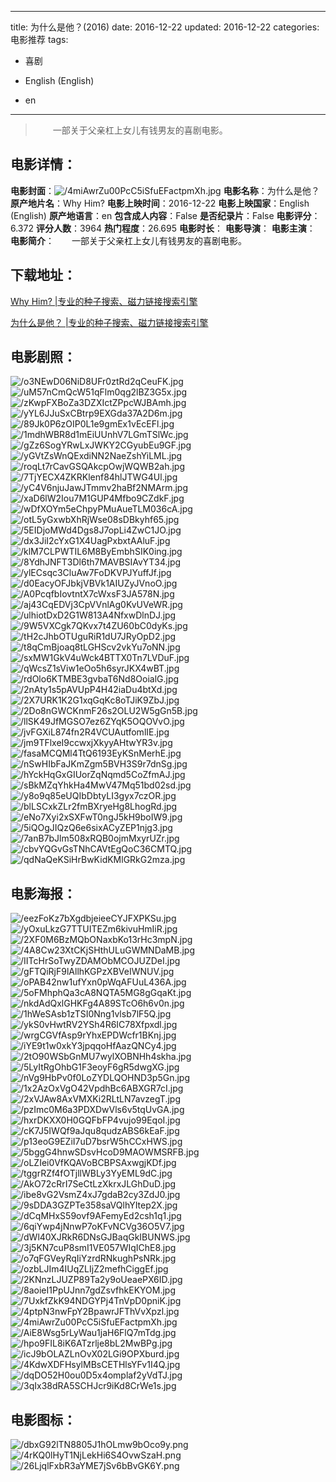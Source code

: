 
---
title: 为什么是他？(2016)
date: 2016-12-22
updated: 2016-12-22
categories: 电影推荐
tags:
- 喜剧

- English (English)
- en
---


> 　　一部关于父亲杠上女儿有钱男友的喜剧电影。

## **电影详情**：

**电影封面**：<img src="https://image.tmdb.org/t/p/w200/4miAwrZu00PcC5iSfuEFactpmXh.jpg" alt="/4miAwrZu00PcC5iSfuEFactpmXh.jpg" title="/4miAwrZu00PcC5iSfuEFactpmXh.jpg">
**电影名称**：为什么是他？
**原产地片名**：Why Him?
**电影上映时间**：2016-12-22
**电影上映国家**：English (English)
**原产地语言**：en
**包含成人内容**：False
**是否纪录片**：False
**电影评分**：6.372
**评分人数**：3964
**热门程度**：26.695
**电影时长**：
**电影导演**：
**电影主演**：
**电影简介**：　　一部关于父亲杠上女儿有钱男友的喜剧电影。

## **下载地址**：
[Why Him? |专业的种子搜索、磁力链接搜索引擎](https://movie.amd794.com:2083/?search=Why%20Him%3F&ordering=&mode=match_phrase&page_size=10&page=1)

[为什么是他？ |专业的种子搜索、磁力链接搜索引擎](https://movie.amd794.com:2083/?search=%E4%B8%BA%E4%BB%80%E4%B9%88%E6%98%AF%E4%BB%96%EF%BC%9F&ordering=&mode=match_phrase&page_size=10&page=1)
 

## **电影剧照**：
<img src="https://image.tmdb.org/t/p/original/o3NEwD06NiD8UFr0ztRd2qCeuFK.jpg" alt="/o3NEwD06NiD8UFr0ztRd2qCeuFK.jpg" title="/o3NEwD06NiD8UFr0ztRd2qCeuFK.jpg"><img src="https://image.tmdb.org/t/p/original/uM57nCmQcW51qFlm0qg2lBZ3G5x.jpg" alt="/uM57nCmQcW51qFlm0qg2lBZ3G5x.jpg" title="/uM57nCmQcW51qFlm0qg2lBZ3G5x.jpg"><img src="https://image.tmdb.org/t/p/original/zKwpFXBoZa3DZXIctZPpcWJBAmh.jpg" alt="/zKwpFXBoZa3DZXIctZPpcWJBAmh.jpg" title="/zKwpFXBoZa3DZXIctZPpcWJBAmh.jpg"><img src="https://image.tmdb.org/t/p/original/yYL6JJuSxCBtrp9EXGda37A2D6m.jpg" alt="/yYL6JJuSxCBtrp9EXGda37A2D6m.jpg" title="/yYL6JJuSxCBtrp9EXGda37A2D6m.jpg"><img src="https://image.tmdb.org/t/p/original/89Jk0P6zOIP0L1e9gmEx1vEcEFl.jpg" alt="/89Jk0P6zOIP0L1e9gmEx1vEcEFl.jpg" title="/89Jk0P6zOIP0L1e9gmEx1vEcEFl.jpg"><img src="https://image.tmdb.org/t/p/original/1mdhWBR8d1mEiUUnhV7LGmTSlWc.jpg" alt="/1mdhWBR8d1mEiUUnhV7LGmTSlWc.jpg" title="/1mdhWBR8d1mEiUUnhV7LGmTSlWc.jpg"><img src="https://image.tmdb.org/t/p/original/gZz6SogYRwLxJWKY2CGyubEu9GF.jpg" alt="/gZz6SogYRwLxJWKY2CGyubEu9GF.jpg" title="/gZz6SogYRwLxJWKY2CGyubEu9GF.jpg"><img src="https://image.tmdb.org/t/p/original/yGVtZsWnQExdiNN2NaeZshYiLML.jpg" alt="/yGVtZsWnQExdiNN2NaeZshYiLML.jpg" title="/yGVtZsWnQExdiNN2NaeZshYiLML.jpg"><img src="https://image.tmdb.org/t/p/original/roqLt7rCavGSQAkcpOwjWQWB2ah.jpg" alt="/roqLt7rCavGSQAkcpOwjWQWB2ah.jpg" title="/roqLt7rCavGSQAkcpOwjWQWB2ah.jpg"><img src="https://image.tmdb.org/t/p/original/7TjYECX4ZKRKlenf84hlJTWG4Ul.jpg" alt="/7TjYECX4ZKRKlenf84hlJTWG4Ul.jpg" title="/7TjYECX4ZKRKlenf84hlJTWG4Ul.jpg"><img src="https://image.tmdb.org/t/p/original/yC4V6njuJawJTmmv2haBf2NMArm.jpg" alt="/yC4V6njuJawJTmmv2haBf2NMArm.jpg" title="/yC4V6njuJawJTmmv2haBf2NMArm.jpg"><img src="https://image.tmdb.org/t/p/original/xaD6lW2Iou7M1GUP4Mfbo9CZdkF.jpg" alt="/xaD6lW2Iou7M1GUP4Mfbo9CZdkF.jpg" title="/xaD6lW2Iou7M1GUP4Mfbo9CZdkF.jpg"><img src="https://image.tmdb.org/t/p/original/wDfXOYm5eChpyPMuAueTLM036cA.jpg" alt="/wDfXOYm5eChpyPMuAueTLM036cA.jpg" title="/wDfXOYm5eChpyPMuAueTLM036cA.jpg"><img src="https://image.tmdb.org/t/p/original/otL5yGxwbXhRjWse08sDBkyhf65.jpg" alt="/otL5yGxwbXhRjWse08sDBkyhf65.jpg" title="/otL5yGxwbXhRjWse08sDBkyhf65.jpg"><img src="https://image.tmdb.org/t/p/original/5EIDjoMWd4Dgs8J7opLi4ZwC1JO.jpg" alt="/5EIDjoMWd4Dgs8J7opLi4ZwC1JO.jpg" title="/5EIDjoMWd4Dgs8J7opLi4ZwC1JO.jpg"><img src="https://image.tmdb.org/t/p/original/dx3JiI2cYxG1X4UagPxbxtAAluF.jpg" alt="/dx3JiI2cYxG1X4UagPxbxtAAluF.jpg" title="/dx3JiI2cYxG1X4UagPxbxtAAluF.jpg"><img src="https://image.tmdb.org/t/p/original/klM7CLPWTIL6M8ByEmbhSIK0ing.jpg" alt="/klM7CLPWTIL6M8ByEmbhSIK0ing.jpg" title="/klM7CLPWTIL6M8ByEmbhSIK0ing.jpg"><img src="https://image.tmdb.org/t/p/original/8YdhJNFT3Dl6th7MAVBSIAvYT34.jpg" alt="/8YdhJNFT3Dl6th7MAVBSIAvYT34.jpg" title="/8YdhJNFT3Dl6th7MAVBSIAvYT34.jpg"><img src="https://image.tmdb.org/t/p/original/ylECsqc3CluAw7FoDKVPJYuffJf.jpg" alt="/ylECsqc3CluAw7FoDKVPJYuffJf.jpg" title="/ylECsqc3CluAw7FoDKVPJYuffJf.jpg"><img src="https://image.tmdb.org/t/p/original/d0EacyOFJbkjVBVk1AIUZyJVnoO.jpg" alt="/d0EacyOFJbkjVBVk1AIUZyJVnoO.jpg" title="/d0EacyOFJbkjVBVk1AIUZyJVnoO.jpg"><img src="https://image.tmdb.org/t/p/original/A0PcqfbIovtntX7cWxsF3JA578N.jpg" alt="/A0PcqfbIovtntX7cWxsF3JA578N.jpg" title="/A0PcqfbIovtntX7cWxsF3JA578N.jpg"><img src="https://image.tmdb.org/t/p/original/aj43CqEDVj3CpVVnlAg0KvUVeWR.jpg" alt="/aj43CqEDVj3CpVVnlAg0KvUVeWR.jpg" title="/aj43CqEDVj3CpVVnlAg0KvUVeWR.jpg"><img src="https://image.tmdb.org/t/p/original/ulhiotDxD2G1W813A4NfxwDlnDJ.jpg" alt="/ulhiotDxD2G1W813A4NfxwDlnDJ.jpg" title="/ulhiotDxD2G1W813A4NfxwDlnDJ.jpg"><img src="https://image.tmdb.org/t/p/original/9W5VXCgk7QKvx7t4ZU60bC0dyKs.jpg" alt="/9W5VXCgk7QKvx7t4ZU60bC0dyKs.jpg" title="/9W5VXCgk7QKvx7t4ZU60bC0dyKs.jpg"><img src="https://image.tmdb.org/t/p/original/tH2cJhbOTUguRiR1dU7JRyOpD2.jpg" alt="/tH2cJhbOTUguRiR1dU7JRyOpD2.jpg" title="/tH2cJhbOTUguRiR1dU7JRyOpD2.jpg"><img src="https://image.tmdb.org/t/p/original/t8qCmBjoaq8tLGHScv2vkYu7oNN.jpg" alt="/t8qCmBjoaq8tLGHScv2vkYu7oNN.jpg" title="/t8qCmBjoaq8tLGHScv2vkYu7oNN.jpg"><img src="https://image.tmdb.org/t/p/original/sxMW1GkV4uWck4BTTX0Tn7LVDuF.jpg" alt="/sxMW1GkV4uWck4BTTX0Tn7LVDuF.jpg" title="/sxMW1GkV4uWck4BTTX0Tn7LVDuF.jpg"><img src="https://image.tmdb.org/t/p/original/qWcsZ1sViw1eOo5h6syrJKX4wBT.jpg" alt="/qWcsZ1sViw1eOo5h6syrJKX4wBT.jpg" title="/qWcsZ1sViw1eOo5h6syrJKX4wBT.jpg"><img src="https://image.tmdb.org/t/p/original/rdOlo6KTMBE3gvbaT6Nd8OoialG.jpg" alt="/rdOlo6KTMBE3gvbaT6Nd8OoialG.jpg" title="/rdOlo6KTMBE3gvbaT6Nd8OoialG.jpg"><img src="https://image.tmdb.org/t/p/original/2nAty1s5pAVUpP4H42iaDu4btXd.jpg" alt="/2nAty1s5pAVUpP4H42iaDu4btXd.jpg" title="/2nAty1s5pAVUpP4H42iaDu4btXd.jpg"><img src="https://image.tmdb.org/t/p/original/2X7URK1K2G1xqGqKc8oTJiK9ZbJ.jpg" alt="/2X7URK1K2G1xqGqKc8oTJiK9ZbJ.jpg" title="/2X7URK1K2G1xqGqKc8oTJiK9ZbJ.jpg"><img src="https://image.tmdb.org/t/p/original/2Do8nGWCKnmF26s2OLU2W5gGn5B.jpg" alt="/2Do8nGWCKnmF26s2OLU2W5gGn5B.jpg" title="/2Do8nGWCKnmF26s2OLU2W5gGn5B.jpg"><img src="https://image.tmdb.org/t/p/original/llSK49JfMGSO7ez6ZYqK5OQOVvO.jpg" alt="/llSK49JfMGSO7ez6ZYqK5OQOVvO.jpg" title="/llSK49JfMGSO7ez6ZYqK5OQOVvO.jpg"><img src="https://image.tmdb.org/t/p/original/jvFGXiL874fn2R4VCUAutfomlIE.jpg" alt="/jvFGXiL874fn2R4VCUAutfomlIE.jpg" title="/jvFGXiL874fn2R4VCUAutfomlIE.jpg"><img src="https://image.tmdb.org/t/p/original/jm9TFlxeI9ccwxjXkyyAHtwYR3v.jpg" alt="/jm9TFlxeI9ccwxjXkyyAHtwYR3v.jpg" title="/jm9TFlxeI9ccwxjXkyyAHtwYR3v.jpg"><img src="https://image.tmdb.org/t/p/original/fasaMCQMl4TtQ6193EyKSnMerhE.jpg" alt="/fasaMCQMl4TtQ6193EyKSnMerhE.jpg" title="/fasaMCQMl4TtQ6193EyKSnMerhE.jpg"><img src="https://image.tmdb.org/t/p/original/nSwHIbFaJKmZgm5BVH3S9r7dnSg.jpg" alt="/nSwHIbFaJKmZgm5BVH3S9r7dnSg.jpg" title="/nSwHIbFaJKmZgm5BVH3S9r7dnSg.jpg"><img src="https://image.tmdb.org/t/p/original/hYckHqGxGIUorZqNqmd5CoZfmAJ.jpg" alt="/hYckHqGxGIUorZqNqmd5CoZfmAJ.jpg" title="/hYckHqGxGIUorZqNqmd5CoZfmAJ.jpg"><img src="https://image.tmdb.org/t/p/original/sBkMZqYhkHa4MwV47Mq51bd02sd.jpg" alt="/sBkMZqYhkHa4MwV47Mq51bd02sd.jpg" title="/sBkMZqYhkHa4MwV47Mq51bd02sd.jpg"><img src="https://image.tmdb.org/t/p/original/y8o9q85eUQIbDbtyLI3gyx7czOR.jpg" alt="/y8o9q85eUQIbDbtyLI3gyx7czOR.jpg" title="/y8o9q85eUQIbDbtyLI3gyx7czOR.jpg"><img src="https://image.tmdb.org/t/p/original/blLSCxkZLr2fmBXryeHg8LhogRd.jpg" alt="/blLSCxkZLr2fmBXryeHg8LhogRd.jpg" title="/blLSCxkZLr2fmBXryeHg8LhogRd.jpg"><img src="https://image.tmdb.org/t/p/original/eNo7Xyi2xSXFwT0ngJ5kH9boIW9.jpg" alt="/eNo7Xyi2xSXFwT0ngJ5kH9boIW9.jpg" title="/eNo7Xyi2xSXFwT0ngJ5kH9boIW9.jpg"><img src="https://image.tmdb.org/t/p/original/5iQOgJIQzQ6e6sixACyZEP1njg3.jpg" alt="/5iQOgJIQzQ6e6sixACyZEP1njg3.jpg" title="/5iQOgJIQzQ6e6sixACyZEP1njg3.jpg"><img src="https://image.tmdb.org/t/p/original/7anB7bJlm508xRQB0ojmMxyrUZr.jpg" alt="/7anB7bJlm508xRQB0ojmMxyrUZr.jpg" title="/7anB7bJlm508xRQB0ojmMxyrUZr.jpg"><img src="https://image.tmdb.org/t/p/original/cbvYQGvGsTNhCAVtEgQoC36CMTQ.jpg" alt="/cbvYQGvGsTNhCAVtEgQoC36CMTQ.jpg" title="/cbvYQGvGsTNhCAVtEgQoC36CMTQ.jpg"><img src="https://image.tmdb.org/t/p/original/qdNaQeKSiHrBwKidKMlGRkG2mza.jpg" alt="/qdNaQeKSiHrBwKidKMlGRkG2mza.jpg" title="/qdNaQeKSiHrBwKidKMlGRkG2mza.jpg">

## **电影海报**：
<img src="https://image.tmdb.org/t/p/original/eezFoKz7bXgdbjeieeCYJFXPKSu.jpg" alt="/eezFoKz7bXgdbjeieeCYJFXPKSu.jpg" title="/eezFoKz7bXgdbjeieeCYJFXPKSu.jpg"><img src="https://image.tmdb.org/t/p/original/yOxuLkzG7TTUITEZm6kivuHmIiR.jpg" alt="/yOxuLkzG7TTUITEZm6kivuHmIiR.jpg" title="/yOxuLkzG7TTUITEZm6kivuHmIiR.jpg"><img src="https://image.tmdb.org/t/p/original/2XF0M6BzMQbONaxbKo13rHc3mpN.jpg" alt="/2XF0M6BzMQbONaxbKo13rHc3mpN.jpg" title="/2XF0M6BzMQbONaxbKo13rHc3mpN.jpg"><img src="https://image.tmdb.org/t/p/original/4A8Cw23XtCKjSHthULuGWMNDaMB.jpg" alt="/4A8Cw23XtCKjSHthULuGWMNDaMB.jpg" title="/4A8Cw23XtCKjSHthULuGWMNDaMB.jpg"><img src="https://image.tmdb.org/t/p/original/IITcHrSoTwyZDAMObMCOJUZDeI.jpg" alt="/IITcHrSoTwyZDAMObMCOJUZDeI.jpg" title="/IITcHrSoTwyZDAMObMCOJUZDeI.jpg"><img src="https://image.tmdb.org/t/p/original/gFTQiRjF9lAllhKGPzXBVeIWNUV.jpg" alt="/gFTQiRjF9lAllhKGPzXBVeIWNUV.jpg" title="/gFTQiRjF9lAllhKGPzXBVeIWNUV.jpg"><img src="https://image.tmdb.org/t/p/original/oPAB42nw1ufYxn0pWqAFUuL436A.jpg" alt="/oPAB42nw1ufYxn0pWqAFUuL436A.jpg" title="/oPAB42nw1ufYxn0pWqAFUuL436A.jpg"><img src="https://image.tmdb.org/t/p/original/5oFMhphQa3cA8NQTA5MG8gGqaKt.jpg" alt="/5oFMhphQa3cA8NQTA5MG8gGqaKt.jpg" title="/5oFMhphQa3cA8NQTA5MG8gGqaKt.jpg"><img src="https://image.tmdb.org/t/p/original/nkdAdQxlGHKFg4A89STcO6h6v0n.jpg" alt="/nkdAdQxlGHKFg4A89STcO6h6v0n.jpg" title="/nkdAdQxlGHKFg4A89STcO6h6v0n.jpg"><img src="https://image.tmdb.org/t/p/original/1hWeSAsb1zTSI0Nng1vlsb7lF5Q.jpg" alt="/1hWeSAsb1zTSI0Nng1vlsb7lF5Q.jpg" title="/1hWeSAsb1zTSI0Nng1vlsb7lF5Q.jpg"><img src="https://image.tmdb.org/t/p/original/ykS0vHwtRV2YSh4R6IC78Xfpxdl.jpg" alt="/ykS0vHwtRV2YSh4R6IC78Xfpxdl.jpg" title="/ykS0vHwtRV2YSh4R6IC78Xfpxdl.jpg"><img src="https://image.tmdb.org/t/p/original/wrgCGVfAsp9rYhxEPDWcfr1BKnj.jpg" alt="/wrgCGVfAsp9rYhxEPDWcfr1BKnj.jpg" title="/wrgCGVfAsp9rYhxEPDWcfr1BKnj.jpg"><img src="https://image.tmdb.org/t/p/original/iYE9t1w0xkY3jpqqoHfAazQNCy4.jpg" alt="/iYE9t1w0xkY3jpqqoHfAazQNCy4.jpg" title="/iYE9t1w0xkY3jpqqoHfAazQNCy4.jpg"><img src="https://image.tmdb.org/t/p/original/2tO90WSbGnMU7wylXOBNHh4skha.jpg" alt="/2tO90WSbGnMU7wylXOBNHh4skha.jpg" title="/2tO90WSbGnMU7wylXOBNHh4skha.jpg"><img src="https://image.tmdb.org/t/p/original/5LyItRgOhbG1F3eoyF6gR5dwgXG.jpg" alt="/5LyItRgOhbG1F3eoyF6gR5dwgXG.jpg" title="/5LyItRgOhbG1F3eoyF6gR5dwgXG.jpg"><img src="https://image.tmdb.org/t/p/original/nVg9HbPv0f0LoZYDLQOHND3p5Gn.jpg" alt="/nVg9HbPv0f0LoZYDLQOHND3p5Gn.jpg" title="/nVg9HbPv0f0LoZYDLQOHND3p5Gn.jpg"><img src="https://image.tmdb.org/t/p/original/1x2AzOxVgO42VpdhBc6ABXGR7cI.jpg" alt="/1x2AzOxVgO42VpdhBc6ABXGR7cI.jpg" title="/1x2AzOxVgO42VpdhBc6ABXGR7cI.jpg"><img src="https://image.tmdb.org/t/p/original/2xVJAw8AxVMXKi2RLtLN7avzegT.jpg" alt="/2xVJAw8AxVMXKi2RLtLN7avzegT.jpg" title="/2xVJAw8AxVMXKi2RLtLN7avzegT.jpg"><img src="https://image.tmdb.org/t/p/original/pzImc0M6a3PDXDwVls6v5tqUvGA.jpg" alt="/pzImc0M6a3PDXDwVls6v5tqUvGA.jpg" title="/pzImc0M6a3PDXDwVls6v5tqUvGA.jpg"><img src="https://image.tmdb.org/t/p/original/hxrDKXX0H0GQFbFP4vujo99EqoI.jpg" alt="/hxrDKXX0H0GQFbFP4vujo99EqoI.jpg" title="/hxrDKXX0H0GQFbFP4vujo99EqoI.jpg"><img src="https://image.tmdb.org/t/p/original/cK7J5IWQf9aJqu8qudzABS6kEaF.jpg" alt="/cK7J5IWQf9aJqu8qudzABS6kEaF.jpg" title="/cK7J5IWQf9aJqu8qudzABS6kEaF.jpg"><img src="https://image.tmdb.org/t/p/original/p13eoG9EZiI7uD7bsrW5hCCxHWS.jpg" alt="/p13eoG9EZiI7uD7bsrW5hCCxHWS.jpg" title="/p13eoG9EZiI7uD7bsrW5hCCxHWS.jpg"><img src="https://image.tmdb.org/t/p/original/5bggG4hnwSDsvHcoD9MAOWMSRFB.jpg" alt="/5bggG4hnwSDsvHcoD9MAOWMSRFB.jpg" title="/5bggG4hnwSDsvHcoD9MAOWMSRFB.jpg"><img src="https://image.tmdb.org/t/p/original/oLZIei0VfKQAVoBCBPSAxwgjKDf.jpg" alt="/oLZIei0VfKQAVoBCBPSAxwgjKDf.jpg" title="/oLZIei0VfKQAVoBCBPSAxwgjKDf.jpg"><img src="https://image.tmdb.org/t/p/original/tggrRZf4fOTjllWBLy3YyEML9dC.jpg" alt="/tggrRZf4fOTjllWBLy3YyEML9dC.jpg" title="/tggrRZf4fOTjllWBLy3YyEML9dC.jpg"><img src="https://image.tmdb.org/t/p/original/AkO72cRrI7SeCtLzXkrxJLGhDuD.jpg" alt="/AkO72cRrI7SeCtLzXkrxJLGhDuD.jpg" title="/AkO72cRrI7SeCtLzXkrxJLGhDuD.jpg"><img src="https://image.tmdb.org/t/p/original/ibe8vG2VsmZ4xJ7gdaB2cy3ZdJ0.jpg" alt="/ibe8vG2VsmZ4xJ7gdaB2cy3ZdJ0.jpg" title="/ibe8vG2VsmZ4xJ7gdaB2cy3ZdJ0.jpg"><img src="https://image.tmdb.org/t/p/original/9sDDA3GZPTe358saVQlhYItep2X.jpg" alt="/9sDDA3GZPTe358saVQlhYItep2X.jpg" title="/9sDDA3GZPTe358saVQlhYItep2X.jpg"><img src="https://image.tmdb.org/t/p/original/dCqMHxS59ovf9AFemyEd2csh1q1.jpg" alt="/dCqMHxS59ovf9AFemyEd2csh1q1.jpg" title="/dCqMHxS59ovf9AFemyEd2csh1q1.jpg"><img src="https://image.tmdb.org/t/p/original/6qiYwp4jNnwP7oKFvNCVg36O5V7.jpg" alt="/6qiYwp4jNnwP7oKFvNCVg36O5V7.jpg" title="/6qiYwp4jNnwP7oKFvNCVg36O5V7.jpg"><img src="https://image.tmdb.org/t/p/original/dWl40XJRkR6DNsGJBaqGkIBUNWS.jpg" alt="/dWl40XJRkR6DNsGJBaqGkIBUNWS.jpg" title="/dWl40XJRkR6DNsGJBaqGkIBUNWS.jpg"><img src="https://image.tmdb.org/t/p/original/3j5KN7cuP8smI1VE057WIqIChE8.jpg" alt="/3j5KN7cuP8smI1VE057WIqIChE8.jpg" title="/3j5KN7cuP8smI1VE057WIqIChE8.jpg"><img src="https://image.tmdb.org/t/p/original/o7qFGVeyRqIiYzrdRNkughPsNRk.jpg" alt="/o7qFGVeyRqIiYzrdRNkughPsNRk.jpg" title="/o7qFGVeyRqIiYzrdRNkughPsNRk.jpg"><img src="https://image.tmdb.org/t/p/original/ozbLJIm4IUqZLIjZ2mefhCiggEf.jpg" alt="/ozbLJIm4IUqZLIjZ2mefhCiggEf.jpg" title="/ozbLJIm4IUqZLIjZ2mefhCiggEf.jpg"><img src="https://image.tmdb.org/t/p/original/2KNnzLJUZP89Ta2y9oUeaePX6ID.jpg" alt="/2KNnzLJUZP89Ta2y9oUeaePX6ID.jpg" title="/2KNnzLJUZP89Ta2y9oUeaePX6ID.jpg"><img src="https://image.tmdb.org/t/p/original/8aoieI1PpUJnn7gdZsvfhkEKYOM.jpg" alt="/8aoieI1PpUJnn7gdZsvfhkEKYOM.jpg" title="/8aoieI1PpUJnn7gdZsvfhkEKYOM.jpg"><img src="https://image.tmdb.org/t/p/original/7UxkfZkK94NDGYPj4TnVpD0pniK.jpg" alt="/7UxkfZkK94NDGYPj4TnVpD0pniK.jpg" title="/7UxkfZkK94NDGYPj4TnVpD0pniK.jpg"><img src="https://image.tmdb.org/t/p/original/4ptpN3nwFpY2BpawrJFThVvXpzl.jpg" alt="/4ptpN3nwFpY2BpawrJFThVvXpzl.jpg" title="/4ptpN3nwFpY2BpawrJFThVvXpzl.jpg"><img src="https://image.tmdb.org/t/p/original/4miAwrZu00PcC5iSfuEFactpmXh.jpg" alt="/4miAwrZu00PcC5iSfuEFactpmXh.jpg" title="/4miAwrZu00PcC5iSfuEFactpmXh.jpg"><img src="https://image.tmdb.org/t/p/original/AiE8Wsg5rLyWau1jaH6FlQ7mTdg.jpg" alt="/AiE8Wsg5rLyWau1jaH6FlQ7mTdg.jpg" title="/AiE8Wsg5rLyWau1jaH6FlQ7mTdg.jpg"><img src="https://image.tmdb.org/t/p/original/hpo9FIL8iK6ATzrlje8bL2MwBPg.jpg" alt="/hpo9FIL8iK6ATzrlje8bL2MwBPg.jpg" title="/hpo9FIL8iK6ATzrlje8bL2MwBPg.jpg"><img src="https://image.tmdb.org/t/p/original/icJ9bOLAZLnOvX02LGi9OPXburd.jpg" alt="/icJ9bOLAZLnOvX02LGi9OPXburd.jpg" title="/icJ9bOLAZLnOvX02LGi9OPXburd.jpg"><img src="https://image.tmdb.org/t/p/original/4KdwXDFHsylMBsCETHlsYFv1I4Q.jpg" alt="/4KdwXDFHsylMBsCETHlsYFv1I4Q.jpg" title="/4KdwXDFHsylMBsCETHlsYFv1I4Q.jpg"><img src="https://image.tmdb.org/t/p/original/dqDO52H0ou0D5x4omplaf2yVdTJ.jpg" alt="/dqDO52H0ou0D5x4omplaf2yVdTJ.jpg" title="/dqDO52H0ou0D5x4omplaf2yVdTJ.jpg"><img src="https://image.tmdb.org/t/p/original/3qIx38dRA5SCHJcr9iKd8CrWe1s.jpg" alt="/3qIx38dRA5SCHJcr9iKd8CrWe1s.jpg" title="/3qIx38dRA5SCHJcr9iKd8CrWe1s.jpg">

## **电影图标**：
<img src="https://image.tmdb.org/t/p/original/dbxG92lTN8805J1hOLmw9bOco9y.png" alt="/dbxG92lTN8805J1hOLmw9bOco9y.png" title="/dbxG92lTN8805J1hOLmw9bOco9y.png"><img src="https://image.tmdb.org/t/p/original/4rKQ0lHyT1NjLekHi6S4OvwSzaH.png" alt="/4rKQ0lHyT1NjLekHi6S4OvwSzaH.png" title="/4rKQ0lHyT1NjLekHi6S4OvwSzaH.png"><img src="https://image.tmdb.org/t/p/original/26LjqlFxbR3aYME7jSv6bBvGK6Y.png" alt="/26LjqlFxbR3aYME7jSv6bBvGK6Y.png" title="/26LjqlFxbR3aYME7jSv6bBvGK6Y.png">
